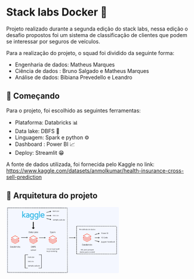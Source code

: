 # Stack labs Docker 🐋

Projeto realizado durante a segunda edição do stack labs, nessa edição o desafio propostos foi um sistema de classificação de clientes que podem se interessar por seguros de veículos. 

Para a realização do projeto, o squad foi dividido da seguinte forma:
- Engenharia de dados: Matheus Marques
- Ciência de dados : Bruno Salgado e Matheus Marques
- Análise de dados: Bibiana Prevedello e Leandro


## 🚀 Começando

Para o projeto, foi escolhido as seguintes ferramentas:
- Plataforma: Databricks 📊
- Data lake: DBFS 💾
- Linguagem: Spark e python ⚙
- Dashboard : Power BI 📈
- Deploy: Streamlit 😁

 A fonte de dados utilizada, foi fornecida pelo Kaggle no link: https://www.kaggle.com/datasets/anmolkumar/health-insurance-cross-sell-prediction

## 🏰 Arquitetura do projeto

<p align="left">
  <img alt="arquitetura" src="github/arquitetura.png" width="60%">
</p>
